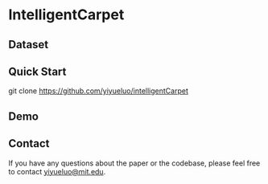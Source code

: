 # IntelligentCarpet

## Dataset


## Quick Start
git clone https://github.com/yiyueluo/intelligentCarpet

## Demo

## Contact
If you have any questions about the paper or the codebase, please feel free to contact yiyueluo@mit.edu.

